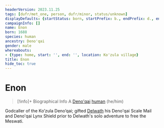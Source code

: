 ```yaml
---
headerVersion: 2023.11.25
tags: [dufr/met_one, person, dufr/minor, status/unknown]
displayDefaults: {startStatus: born, startPrefix: b., endPrefix: d., endStatus: died}
campaignInfo: []
name: Enon
born: 1688
species: human
ancestry: Deno'qai
gender: male
whereabouts:
- {type: home, start: '', end: '', location: Ko'zula village}
title: Enon
hide_toc: true
---
```

# Enon
>[!info]+ Biographical Info
> A [Deno'qai](<../../groups/deno-qai/deno-qai.md>) [human](<../../species/humans/humans.md>) (he/him)
> 
>> 

Godcaller of the Ko’zula Deno’qai; gifted [Delwath](<../pcs/dunmar-fellowship/delwath.md>) his Deno'qai Scale Mail and Deno'qai Lynx Shield prior to Delwath's solo adventure to free the Meswati.



